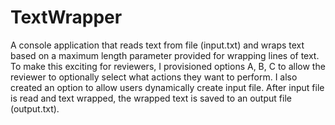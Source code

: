 # TextWrapper
A console application that reads text from file (input.txt) and wraps text based on a maximum length parameter provided for wrapping lines of text. To make this exciting for reviewers, I provisioned options A, B, C to allow the reviewer to optionally select what actions they want to perform. I also created an option to allow users dynamically create input file. After input file is read and text wrapped, the wrapped text is saved to an output file (output.txt). 
